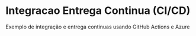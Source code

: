 # Integracao Entrega Continua (CI/CD)

Exemplo de integração e entrega continuas usando GitHub Actions e Azure

